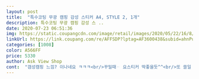 ```yaml
---
layout: post 
title:  "특수코팅 무광 캠핑 감성 스티커 A4, STYLE 2, 1개" 
description: 특수코팅 무광 캠핑 감성 스 ..
date: 2020-07-23 06:51:36 
img: https://static.coupangcdn.com/image/retail/images/2020/05/22/16/8/c0f0c9a9-3a6c-4cc4-b09e-2b52fea7a3ce.jpg 
linkUrl: https://link.coupang.com/re/AFFSDP?lptag=AF3600438&subid=ahnPublicAsk&pageKey=68664629&itemId=229228540&vendorItemId=70753556014&traceid=V0-113-50e5abe9071776b5 
categories: [1008] 
color: A566FF 
price: 5330 
author: Ask View Shop 
cont:  "갬성캠핑 느낌? 이나네요 ㅋㅋㅋ<br/>꾸밀때ᆢ 요스티커 딱좋을듯^^<br/>또 쓸일 있음 구매할 의향 있어요<br/>또 접착력이 상상 이상으로 강합니다.<br/><br/>스티커 한장 사고 부족해서 두장 더 추가로 구매해서<br/>아이스박스나 캠핑바구니나 다양하게<br/>아이스박스에 붙여줬더니<br/>이뻐요<br/>이뻐요 두툼한 비닐같은 재질로 오염에 강합니다!<br/>잘붙네요<br/>좋아요<br/>촌스러운 빅앤트 폴딩 박스 로고를 사포로 갈아 지워버리고 스티커를 뙇!!<br/>카트장바구니가 밋밋해서 붙일려고 주문했는데<br/>파손없이 잘 도착했고<br/>" 
---
```

